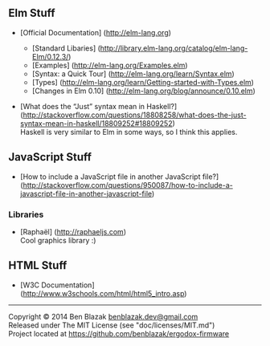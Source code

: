 ## Elm Stuff

* [Official Documentation]
  (http://elm-lang.org)

    * [Standard Libaries]
      (http://library.elm-lang.org/catalog/elm-lang-Elm/0.12.3/)
    * [Examples]
      (http://elm-lang.org/Examples.elm)
    * [Syntax: a Quick Tour]
      (http://elm-lang.org/learn/Syntax.elm)
    * [Types]
      (http://elm-lang.org/learn/Getting-started-with-Types.elm)
    * [Changes in Elm 0.10]
      (http://elm-lang.org/blog/announce/0.10.elm)

* [What does the “Just” syntax mean in Haskell?]
  (http://stackoverflow.com/questions/18808258/what-does-the-just-syntax-mean-in-haskell/18809252#18809252)  
  Haskell is very similar to Elm in some ways, so I think this applies.



## JavaScript Stuff

* [How to include a JavaScript file in another JavaScript file?]
  (http://stackoverflow.com/questions/950087/how-to-include-a-javascript-file-in-another-javascript-file)  


### Libraries

* [Raphaël]
  (http://raphaeljs.com)  
  Cool graphics library :)



## HTML Stuff

* [W3C Documentation]
  (http://www.w3schools.com/html/html5_intro.asp)



-------------------------------------------------------------------------------

Copyright &copy; 2014 Ben Blazak <benblazak.dev@gmail.com>  
Released under The MIT License (see "doc/licenses/MIT.md")  
Project located at <https://github.com/benblazak/ergodox-firmware>

